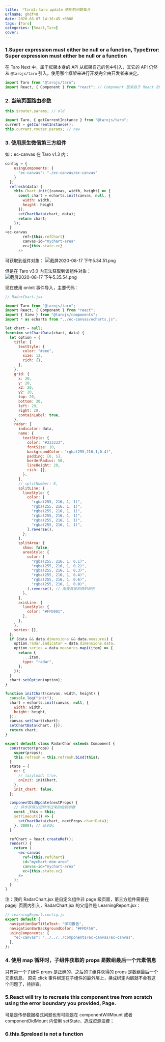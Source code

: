 ```yaml
---
title: 「Taro3」taro update 遇到的问题集合
urlname: ghdf48
date: 2020-08-07 14:18:45 +0800
tags: [Taro]
categories: [React,Taro]
cover: 
---
```


<!-- more -->

### 1.Super expression must either be null or a function, TypeError: Super expression must either be null or a function

在 Taro Next 中，属于框架本身的 API 从框架自己的包中引入，其它的 API 仍然从 `@tarojs/taro` 引入。使用哪个框架来进行开发完全由开发者来决定。

```jsx
import Taro from "@tarojs/taro";
import React, { Component } from "react"; // Component 是来自于 React 的 API
```

### 2. 当前页面路由参数

```javascript
this.$router.params; // old

import Taro, { getCurrentInstance } from "@tarojs/taro";
current = getCurrentInstance();
this.current.router.params; // new
```

### 3. 使用原生微信第三方组件

如：ec-canvas
在 Taro v1.3 内：

```javascript
config = {
    usingComponents: {
      "ec-canvas": "./ec-canvas/ec-canvas"
    }
  };
  refresh(data) {
    this.Chart.init((canvas, width, height) => {
      const chart = echarts.init(canvas, null, {
        width: width,
        height: height
      });
      setChartData(chart, data);
      return chart;
    });
  }
<ec-canvas
        ref={this.refChart}
        canvas-id="mychart-area"
        ec={this.state.ec}
      />
```

可获取到组件对象：
![截屏2020-08-17 下午5.34.51.png](https://cdn.nlark.com/yuque/0/2020/png/250093/1597656910413-91f4cae7-7a19-492b-a433-ef8d24cc58b7.png#align=left&display=inline&height=496&margin=%5Bobject%20Object%5D&name=%E6%88%AA%E5%B1%8F2020-08-17%20%E4%B8%8B%E5%8D%885.34.51.png&originHeight=496&originWidth=604&size=75083&status=done&style=none&width=604)

但是在 Taro v3.0 内无法获取到该组件对象：
![截屏2020-08-17 下午5.35.54.png](https://cdn.nlark.com/yuque/0/2020/png/250093/1597656964405-1fd8ead2-5560-4eee-b4c9-0692ffe170bd.png#align=left&display=inline&height=390&margin=%5Bobject%20Object%5D&name=%E6%88%AA%E5%B1%8F2020-08-17%20%E4%B8%8B%E5%8D%885.35.54.png&originHeight=390&originWidth=882&size=65390&status=done&style=none&width=882)

现在使用 onInit 事件导入，主要代码：

```jsx
// RadarChart.jsx

import Taro from "@tarojs/taro";
import React, { Component } from "react";
import { View } from "@tarojs/components";
import * as echarts from "../ec-canvas/echarts.js";

let chart = null;
function setChartData(chart, data) {
  let option = {
    title: {
      textStyle: {
        color: "#eee",
        size: 12,
        rich: {},
      },
    },
    grid: {
      x: 20,
      y: 20,
      x2: 20,
      y2: 20,
      top: 20,
      bottom: 20,
      left: 20,
      right: 20,
      containLabel: true,
    },
    radar: {
      indicator: data,
      name: {
        textStyle: {
          color: "#333333",
          fontSize: 10,
          backgroundColor: "rgba(255,216,1,0.4)",
          padding: [0, 5],
          borderRadius: 50,
          lineHeight: 20,
          rich: {},
        },
      },
      // splitNumber: 8,
      splitLine: {
        lineStyle: {
          color: [
            "rgba(255, 216, 1, 1)",
            "rgba(255, 216, 1, 1)",
            "rgba(255, 216, 1, 1)",
            "rgba(255, 216, 1, 1)",
            "rgba(255, 216, 1, 1)",
            "rgba(255, 216, 1, 1)",
          ].reverse(),
        },
      },
      splitArea: {
        show: false,
        areaStyle: {
          color: [
            "rgba(255, 216, 1, 0.1)",
            "rgba(255, 216, 1, 0.2)",
            "rgba(255, 216, 1, 0.3)",
            "rgba(255, 216, 1, 0.4)",
            "rgba(255, 216, 1, 0.6)",
            "rgba(255, 216, 1, 0.8)",
          ].reverse(), // 图表背景网格的颜色
        },
      },
      axisLine: {
        lineStyle: {
          color: "#FFD801",
        },
      },
    },
    series: [],
  };
  if (data && data.dimensions && data.measures) {
    option.radar.indicator = data.dimensions.data;
    option.series = data.measures.map((item) => {
      return {
        ...item,
        type: "radar",
      };
    });
  }
  chart.setOption(option);
}

function initChart(canvas, width, height) {
  console.log("init");
  chart = echarts.init(canvas, null, {
    width: width,
    height: height,
  });
  canvas.setChart(chart);
  setChartData(chart, {});
  return chart;
}

export default class RadarChar extends Component {
  constructor(props) {
    super(props);
    this.refresh = this.refresh.bind(this);
  }
  state = {
    ec: {
      // lazyLoad: true,
      onInit: initChart,
    },
    init_chart: false,
  };

  componentDidUpdate(nextProps) {
    // 异步获得父组件传过来的绘制参数
    const _this = this;
    setTimeout(() => {
      setChartData(chart, nextProps.chartData);
    }, 2000); // 延迟2s
  }

  refChart = React.createRef();
  render() {
    return (
      <ec-canvas
        ref={this.refChart}
        id="mychart-dom-area"
        canvas-id="mychart-area"
        ec={this.state.ec}
      />
    );
  }
}
```

注：我的 RadarChart.jsx 是自定义组件非 page 级页面，第三方组件需要在 pageji 页面内引入，RadarChart.jsx 的父组件是 LearningReport.jsx：

```jsx
// learningReport.config.js
export default {
  navigationBarTitleText: "学习报告",
  navigationBarBackgroundColor: "#FFDF56",
  usingComponents: {
    "ec-canvas": "../../../components/ec-canvas/ec-canvas",
  },
};
```

### 4. 使用 map 循环时，子组件获取的 props 是数组最后一个元素信息

只有第一个子组件 props 是正确的，之后的子组件获得的 props 是数组最后一个元素信息。
原先 click 事件绑定在子组件的最外层上，换成绑定内层就不会有这个问题了，待排查。

### 5.React will try to recreate this component tree from scratch using the error boundary you provided, Page.

可是是传参数据格式问题也有可能是在 componentWillMount 或者 componentDidMount 内使用 setState，造成资源浪费；

### 6.this.\$preload is not a function
